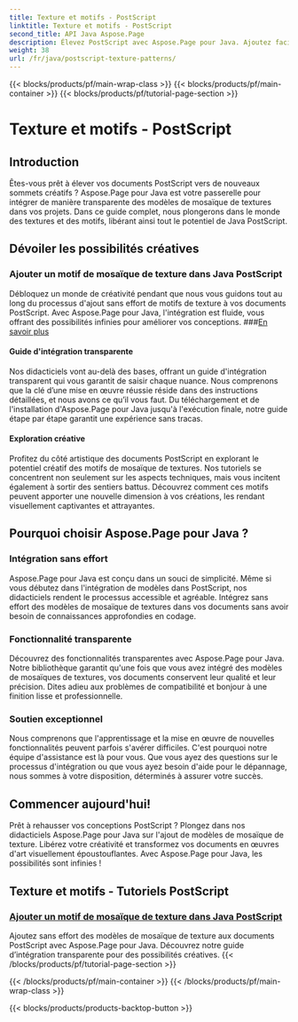 ```yaml
---
title: Texture et motifs - PostScript
linktitle: Texture et motifs - PostScript
second_title: API Java Aspose.Page
description: Élevez PostScript avec Aspose.Page pour Java. Ajoutez facilement des motifs de mosaïque de textures pour des possibilités créatives dans nos didacticiels Java PostScript détaillés.
weight: 38
url: /fr/java/postscript-texture-patterns/
---
```


{{< blocks/products/pf/main-wrap-class >}}
{{< blocks/products/pf/main-container >}}
{{< blocks/products/pf/tutorial-page-section >}}

# Texture et motifs - PostScript

## Introduction

Êtes-vous prêt à élever vos documents PostScript vers de nouveaux sommets créatifs ? Aspose.Page pour Java est votre passerelle pour intégrer de manière transparente des modèles de mosaïque de textures dans vos projets. Dans ce guide complet, nous plongerons dans le monde des textures et des motifs, libérant ainsi tout le potentiel de Java PostScript.

## Dévoiler les possibilités créatives

### Ajouter un motif de mosaïque de texture dans Java PostScript

 Débloquez un monde de créativité pendant que nous vous guidons tout au long du processus d'ajout sans effort de motifs de texture à vos documents PostScript. Avec Aspose.Page pour Java, l'intégration est fluide, vous offrant des possibilités infinies pour améliorer vos conceptions. ###[En savoir plus](./add-texture-tiling-pattern/)

#### Guide d'intégration transparente

Nos didacticiels vont au-delà des bases, offrant un guide d'intégration transparent qui vous garantit de saisir chaque nuance. Nous comprenons que la clé d’une mise en œuvre réussie réside dans des instructions détaillées, et nous avons ce qu’il vous faut. Du téléchargement et de l'installation d'Aspose.Page pour Java jusqu'à l'exécution finale, notre guide étape par étape garantit une expérience sans tracas.

#### Exploration créative

Profitez du côté artistique des documents PostScript en explorant le potentiel créatif des motifs de mosaïque de textures. Nos tutoriels se concentrent non seulement sur les aspects techniques, mais vous incitent également à sortir des sentiers battus. Découvrez comment ces motifs peuvent apporter une nouvelle dimension à vos créations, les rendant visuellement captivantes et attrayantes.

## Pourquoi choisir Aspose.Page pour Java ?

### Intégration sans effort

Aspose.Page pour Java est conçu dans un souci de simplicité. Même si vous débutez dans l'intégration de modèles dans PostScript, nos didacticiels rendent le processus accessible et agréable. Intégrez sans effort des modèles de mosaïque de textures dans vos documents sans avoir besoin de connaissances approfondies en codage.

### Fonctionnalité transparente

Découvrez des fonctionnalités transparentes avec Aspose.Page pour Java. Notre bibliothèque garantit qu'une fois que vous avez intégré des modèles de mosaïques de textures, vos documents conservent leur qualité et leur précision. Dites adieu aux problèmes de compatibilité et bonjour à une finition lisse et professionnelle.

### Soutien exceptionnel

Nous comprenons que l'apprentissage et la mise en œuvre de nouvelles fonctionnalités peuvent parfois s'avérer difficiles. C'est pourquoi notre équipe d'assistance est là pour vous. Que vous ayez des questions sur le processus d'intégration ou que vous ayez besoin d'aide pour le dépannage, nous sommes à votre disposition, déterminés à assurer votre succès.

## Commencer aujourd'hui!

Prêt à rehausser vos conceptions PostScript ? Plongez dans nos didacticiels Aspose.Page pour Java sur l'ajout de modèles de mosaïque de texture. Libérez votre créativité et transformez vos documents en œuvres d'art visuellement époustouflantes. Avec Aspose.Page pour Java, les possibilités sont infinies !
## Texture et motifs - Tutoriels PostScript
### [Ajouter un motif de mosaïque de texture dans Java PostScript](./add-texture-tiling-pattern/)
Ajoutez sans effort des modèles de mosaïque de texture aux documents PostScript avec Aspose.Page pour Java. Découvrez notre guide d’intégration transparente pour des possibilités créatives.
{{< /blocks/products/pf/tutorial-page-section >}}

{{< /blocks/products/pf/main-container >}}
{{< /blocks/products/pf/main-wrap-class >}}

{{< blocks/products/products-backtop-button >}}
